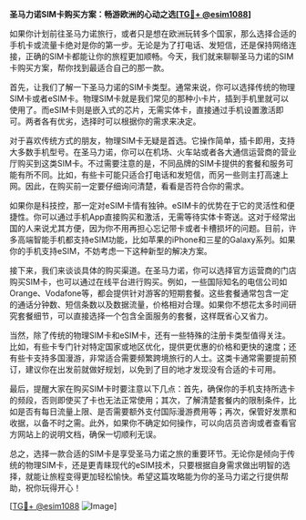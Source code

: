 **圣马力诺SIM卡购买方案：畅游欧洲的心动之选[[TG💪+ @esim1088](https://t.me/s/esim1088)]**

如果你计划前往圣马力诺旅行，或者只是想在欧洲玩转多个国家，那么选择合适的手机卡或流量卡绝对是你的第一步。无论是为了打电话、发短信，还是保持网络连接，正确的SIM卡都能让你的旅程更加顺畅。今天，我们就来聊聊圣马力诺的SIM卡购买方案，帮你找到最适合自己的那一款。

首先，让我们了解一下圣马力诺的SIM卡类型。通常来说，你可以选择传统的物理SIM卡或者eSIM卡。物理SIM卡就是我们常见的那种小卡片，插到手机里就可以使用了。而eSIM卡则是嵌入式的芯片，无需实体卡，直接通过手机设置激活即可。两者各有优劣，选择时可以根据你的需求来决定。

对于喜欢传统方式的朋友，物理SIM卡无疑是首选。它操作简单，插卡即用，支持大多数手机型号。在圣马力诺，你可以在机场、火车站或者各大通信运营商的营业厅购买到这类SIM卡。不过需要注意的是，不同品牌的SIM卡提供的套餐和服务可能有所不同。比如，有些卡可能只适合打电话和发短信，而另一些则主打高速上网。因此，在购买前一定要仔细询问清楚，看看是否符合你的需求。

如果你是科技控，那一定对eSIM卡情有独钟。eSIM卡的优势在于它的灵活性和便捷性。你可以通过手机App直接购买和激活，无需等待实体卡寄送。这对于经常出国的人来说尤其方便，因为你不用再担心忘记带卡或者卡槽损坏的问题。目前，许多高端智能手机都支持eSIM功能，比如苹果的iPhone和三星的Galaxy系列。如果你的手机支持eSIM，不妨考虑一下这种新型的解决方案。

接下来，我们来谈谈具体的购买渠道。在圣马力诺，你可以选择官方运营商的门店购买SIM卡，也可以通过在线平台进行购买。例如，一些国际知名的电信公司如Orange、Vodafone等，都会提供针对游客的短期套餐。这些套餐通常包含一定的通话分钟数、短信条数以及数据流量，价格相对合理。如果你不想花太多时间研究套餐细节，可以直接选择一个包含全面服务的套餐，这样既省心又省力。

当然，除了传统的物理SIM卡和eSIM卡，还有一些特殊的注册卡类型值得关注。比如，有些卡专门针对特定国家或地区优化，提供更优惠的价格和更快的速度；还有些卡支持多国漫游，非常适合需要频繁跨境旅行的人士。这类卡通常需要提前预订，建议你在出发前就做好规划，以免到了目的地才发现没有合适的卡可用。

最后，提醒大家在购买SIM卡时要注意以下几点：首先，确保你的手机支持所选卡的频段，否则即使买了卡也无法正常使用；其次，了解清楚套餐内的限制条件，比如是否有每日流量上限、是否需要额外支付国际漫游费用等；再次，保管好发票和收据，以备不时之需。此外，如果你不确定如何操作，可以向店员咨询或者查看官方网站上的说明文档，确保一切顺利无误。

总之，选择一款合适的SIM卡是享受圣马力诺之旅的重要环节。无论你是倾向于传统的物理SIM卡，还是更青睐现代的eSIM技术，只要根据自身需求做出明智的选择，就能让旅程变得更加轻松愉快。希望这篇攻略能为你的圣马力诺之行提供帮助，祝你玩得开心！

[[TG💪+ @esim1088](https://t.me/s/esim1088) ![Image](https://i.postimg.cc/4NQfJmqS/Snipaste-2025-05-13-00-14-12.png)]